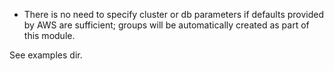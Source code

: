 - There is no need to specify cluster or db parameters if defaults provided by AWS are sufficient; groups will be automatically created as part of this module.

See examples dir.
